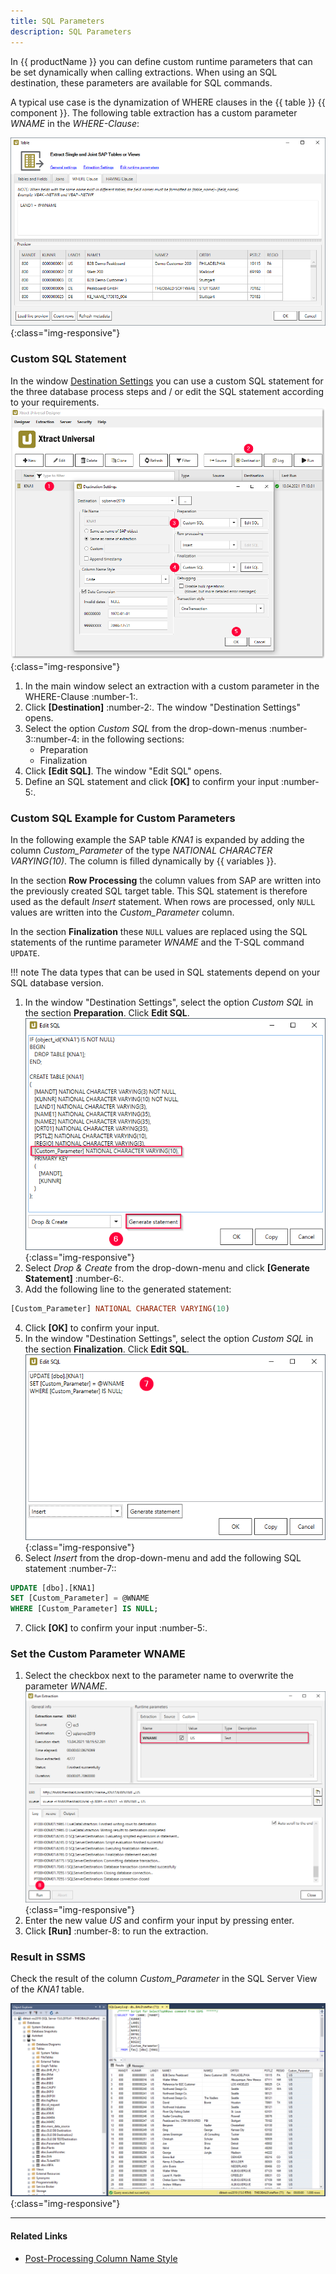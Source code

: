 ```yaml
---
title: SQL Parameters
description: SQL Parameters
---
```


In {{ productName }} you can define custom runtime parameters that can be set dynamically when calling extractions.
When using an SQL destination, these parameters are available for SQL commands. 

A typical use case is the dynamization of WHERE clauses in the {{ table }} {{ component }}.
The following table extraction has a custom parameter *WNAME* in the *WHERE-Clause*:

![xu-customerparam-where](../../assets/images/xu/documentation/parameters/where_condition_custom_parameter.png){:class="img-responsive"}

### Custom SQL Statement

In the window [Destination Settings](../destinations/microsoft-sql-server.md#destination-settings) you can use a custom SQL statement for the three database process steps and / or edit the SQL statement according to your requirements. 
![Destination-Settings](../../assets/images/xu/documentation/parameters/destination_settings_runtime_parameter.png){:class="img-responsive"}

1. In the main window select an extraction with a custom parameter in the WHERE-Clause :number-1:.
2. Click **[Destination]** :number-2:. The window "Destination Settings" opens.
3. Select the option *Custom SQL* from the drop-down-menus :number-3::number-4: in the following sections:
	- Preparation 
	- Finalization
4. Click **[Edit SQL]**. The window "Edit SQL" opens.
5. Define an SQL statement and click **[OK]** to confirm your input :number-5:.

### Custom SQL Example for Custom Parameters
In the following example the SAP table *KNA1* is expanded by adding the column *Custom_Parameter* of the type *NATIONAL CHARACTER VARYING(10)*.
The column is filled dynamically by {{ variables }}.

In the section **Row Processing** the column values from SAP are written into the previously created SQL target table.
This SQL statement is therefore used as the default *Insert* statement.
When rows are processed, only `NULL` values are written into the *Custom_Parameter* column.

In the section **Finalization** these `NULL` values are replaced using the SQL statements of the runtime parameter *WNAME* and the T-SQL command `UPDATE`.

!!! note 
	The data types that can be used in SQL statements depend on your SQL database version.

1. In the window "Destination Settings", select the option *Custom SQL* in the section **Preparation**. Click **Edit SQL**.<br>
![Custom-SQL_Prep](../../assets/images/xu/documentation/parameters/custom_sql_preparation_statement_runtime_parameter.png){:class="img-responsive"}
2. Select *Drop & Create* from the drop-down-menu and click **[Generate Statement]** :number-6:. 
3. Add the following line to the generated statement:
```sql
[Custom_Parameter] NATIONAL CHARACTER VARYING(10)
```
4. Click **[OK]** to confirm your input. 
5. In the window "Destination Settings", select the option *Custom SQL* in the section **Finalization**. Click **Edit SQL**.<br>
![Custom-SQL_Final](../../assets/images/xu/documentation/parameters/custom_sql_finalization_statement_custom_parameter.png){:class="img-responsive"}
6. Select *Insert* from the drop-down-menu and add the following SQL statement :number-7::
```sql
UPDATE [dbo].[KNA1] 
SET [Custom_Parameter] = @WNAME 
WHERE [Custom_Parameter] IS NULL; 
```
7. Click **[OK]** to confirm your input :number-5:. 

### Set the Custom Parameter WNAME

1. Select the checkbox next to the parameter name to overwrite the parameter *WNAME*.<br>
![Custom parameters](../../assets/images/xu/documentation/parameters/runtime_parameter_wname.png){:class="img-responsive"}
2. Enter the new value *US* and confirm your input by pressing enter.
3. Click **[Run]** :number-8: to run the extraction.

### Result in SSMS

Check the result of the column *Custom_Parameter* in the SQL Server View of the *KNA1* table.

![Custom_SQL_SQL_Server_Ausgabe](../../assets/images/xu/documentation/parameters/sql_server_ansicht_extraction_date_spalte_custom_parameter.png){:class="img-responsive"}


***********
#### Related Links
- [Post-Processing Column Name Style](../../knowledge-base/adjust-column-name-style.md)
